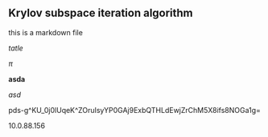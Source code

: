 ## Krylov subspace iteration algorithm



this is a markdown file 

$tatle$

$\pi$

**asda**

*asd*


pds-g^KU_0j0lUqeK^ZOruIsyYP0GAj9ExbQTHLdEwjZrChM5X8ifs8NOGa1g=

10.0.88.156

